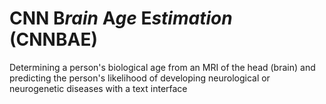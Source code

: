# CNN B*rain* A*ge* E*stimation* (CNNBAE)
Determining a person's biological age from an MRI of the head (brain) and predicting the person's likelihood of developing neurological or neurogenetic diseases with a text interface
